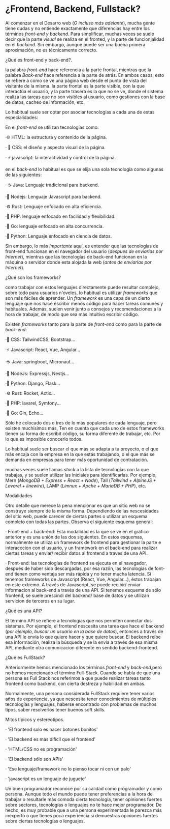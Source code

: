 # ¿Frontend, Backend, Fullstack?

Al comenzar en el Desarro web (_O incluso más adelante_), mucha gente tiene dudas y no entiende exactamente que diferencias hay entre los términos _front-end y backend_. Para simplificar, muchas veces se suele decir que la parte _visual_ se realiza en el fronted, y la parte de funcionjalidad en el _backend_. Sin embargo, aunque puede ser una buena primera aproximación, no es técnicamente correcto.

¿Qué es front-end y back-end?.

la palabra _front-end_ hace referencia a la parte frontal, mientras que la palabra _Back-end_ hace referencia a la parte de atrás. En ambos casos, esto se refiere a como se ve una página web desde el punto de vista del visitante de la misma. la parte frontal es la parte visible, con la que interactúa el usuario, y la parte trasera es la que no se ve, donde el sistema realiza las tareas que no son visibles al usuario, como gestiones con la base de datos, cacheo de información, etc.

Lo habitual suele ser optar por asociar tecnologías a cada una de estas especialidades:

En el _front-end_ se utilizan tecnologías como:

·🌐 HTML: la estructura y contenido de la página.

· 🎨 CSS: el diseño y aspecto visual de la página.

· ⚡ javascript: la interactividad y control de la página.

en el _back-end_ lo habitual es que se elija una sola tecnología como algunas de las siguientes:

· ☕ Java: Lenguaje tradicional para backend.

·📗 Nodejs: Lenguaje Javascript para backend.

·⚙️ Rust: Lenguaje enfocado en alta eficiencia.

·🐘 PHP: lenguaje enfocado en facilidad y flexibilidad.

·🚀 Go: lenguaje enfocado en alta concurrencia.

·🐍 Python: Lenguaje enfocado en ciencia de datos.

Sin embargo, lo más _Importante_ aquí, es entender que las tecnologías de front-end funcionan en el navegador del usuario (_despues de enviarlas por Internet_), mientras que las tecnologías de back-end funcionan en la máquina o servidor donde esta alojada la web (_antes de enviarlas por Internet_).

¿Qué son los frameworks?

como trabajar con estos lenguajes directamente puede resultar complejo, sobre todo para usuarios n'oveles, lo habitual es utilizar _frameworks_ que son más fáciles de aprender. Un _framework_ es una capa de un cierto lenguaje que nos hace escribir menos código para hacer tareas comunes y habituales. Además, suelen venir junto a consejos y recomendaciones a la hora de trabajar, de modo que sea más intuitivo escribir código.

Existen _frameworks_ tanto para la parte de _front-end_ como para la parte de _back-end_:

·🎨 CSS: TailwindCSS, Bootstrap...

·⚡ Javascript: React, Vue, Angular...

·☕ Java: springboot, Micronaut...

·📗 NodeJs: Expressjs, Nestjs...

·🐍 Python: Django, Flask...

·⚙️ Rust: Rocket, Actix...

·🐘 PHP: lavarel, Symfony...

·🚀 Go: Gin, Echo...

Sólo he colocado dos o tres de lo más populares de cada lenguaje, pero existen muchísimos más, Ten en cuenta que cada uno de estos frameworks tienen su forma de escribit código, su forma diferente de trabajar, etc. Por lo que es imposible conocerlo todos.

Lo habitual suele ser buscar el que más se adapta a tu proyecto, o el que más encaja con la empresa en la que estás trabajando, o el que más se demanda en empresas para tener más oportunidad de contratación.

muchas veces suele llamas _stack_ a la lista de tecnologías con la que trabajas, y se suelen utilizar las iniciales para identificarlas. Por ejemplo, Mern (_MongoDB + Express + React + Node_), Tall (_Tailwind + AlpineJS + Lavarel + linewire_), LAMP (_Limnux + Apche + MariaDB + PHP_), etc.

Modalidades

Otro detalle que merece la pena mencionar es que un sitio web no se construye siempre de la misma forma. Dependiendo de las nescesidades del sitio web, puede carecer de ciertas partes o utilizar un esquema completo con todas las partes. Observa el siguiente esquema general:

· Front-end + back-end: Esta modalidad es la que se ve en el gráfico anterior y es una unión de las dos siguientes. En estos esquemas, normalmente se utiliza un framework de frontend para gestionar la parte e interacccion con el usuario, y un framework en el back-end para realizar ciertas tareas y enviar/ recibir datos al frontend a traves de una API.

· Front-end: las tecnologías de frontend se ejecuta en el navegador, después de haber sido descargadas, por esa razón, las tecnologias de font-end tienen como ventaja ser más rápida y no tener mucha latencia. Si tenemos frameworks de Javascript (React, Vue, Angular...), éstos trabajan en este extremo. A través de Javascript, se puede recibir/ enviar informacion al back-end a través de una API. Si tenemos esquema de sólo frontend, se suele prescindi del backend/ base de datos y se utilizan servicion de terceros en su lugar.

¿Qué es una API?

El término API se refiere a tecnologías que nos permiten conectar dos sistemas. Por ejemplo, el frontend nescesita una tarea que hace el backend (_por ejemplo, buscar un usuario en la base de datos_), entonces a través de una API le envía lo que quiere hacer y que quiere buscar. El backend reibe esa información, realiza la búsqueda y se la envía a través de esa misma API, mediante otra comunicacion diferente en sentido backend-frontend.

¿Qué es FullStack?

Anteriormente hemos mencionado los términos _front-end_ y _back-end_,pero no hemos mencionado el término Full-Stack. Cuando se habla de que una persona es Full Stack nos referimos a que puede realizar tareas tanto frontend como backend, con cierta destreza y habilidad en ambas.

Normalmente, una persona considerada FullStack requiere tener varios años de experiencia, ya que nescesita tener conocimientos de múltiples tecnologías y lenguajes, haberse encontrado con problemas de muchos tipos, saber resolverlos tener buenos soft skills.

Mitos típicos y estereotipos.

· 'El frontend solo es hacer botones bonitos'

· 'El backend es más difícil que el frontend'

· 'HTML/CSS no es programación'

· 'El backend sólo son APIs'

· 'Ese lenguaje/framework no lo pienso tocar ni con un palo'

· 'javascript es un lenguaje de juguete'

Un buen programador reconoce por su calidad como programador y como persona. Aunque todo el mundo puede tener preferencias a la hora de trabajar o resultarle más comoda cierta tecnología, tener opiniones fuertes sobre sectores, tecnologías o lenguajes no te hace mejor programador. De hecho, es muy probable que a una persona experimentada le parezca más inexperto o que tienes poca experiencia si demuestras opiniones fuertes sobre ciertas tecnologías o lenguajes.

